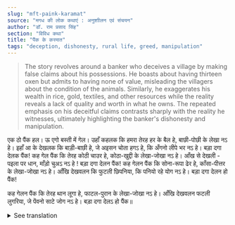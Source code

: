 ```yaml
---
slug: "mft-paink-karamat"
source: "मगध की लोक कथाएं : अनुशाीलन एवं संचयन"
author: "डॉ. राम प्रसाद सिंह"
section: "विविध कथा"
title: "पैंक के करमात"
tags: "deception, dishonesty, rural life, greed, manipulation"
---
```

<blockquote>
The story revolves around a banker who deceives a village by making false claims about his possessions. He boasts about having thirteen oxen but admits to having none of value, misleading the villagers about the condition of the animals. Similarly, he exaggerates his wealth in rice, gold, textiles, and other resources while the reality reveals a lack of quality and worth in what he owns. The repeated emphasis on his deceitful claims contrasts sharply with the reality he witnesses, ultimately highlighting the banker's dishonesty and manipulation.
</blockquote>

एक ठो पैंक हल। ऊ एगो बस्ती में गेल। उहाँ कहलक कि हमरा तेरह हर के बैल हे, बाछी-पोछी के लेखा नऽ हे। इहाँ आ के देखलक कि बाड़ी-बाछी हे, जे अइसन चोता हगऽ हे, कि अँगनो लीपे भर नऽ हे। बड़ा दगा देलक पैंक! 
कह गेल पैंक कि तेरह कोठी चाउर हे, कोठा-खुद्दी के लेखा-जोखा नऽ हे। आँख से देखली - पइला पर धान, माँड़ो चुअऽ नऽ हे ! बड़ा दगा देलन पैंक! 
कह गेलन पैंक कि सोना-रूपा ढेर हे, काँसा-पीत्तर के लेखा-जोखा नऽ हे। आँखि देखवलन कि फुटली छिपनिया, कि पनियो रहे योग नऽ हे। बड़ा दगा देलन हो पैंक! 

कह गेलन पैंक कि तेरह थान लूगा हे, फाटल-पुरान के लेखा-जोखा नऽ हे। आँखि देखवलन फटली लुगरिया, जे पेंवनो साटे जोग नऽ हे। बड़ा दगा देलऽ हो पैंक॥ 

<details>
<summary>See translation</summary>

A certain banker went to a village. There, he said that he had thirteen oxen but there were no calves or young ones. Upon coming here, he saw that there were plenty of young ones, but they were so thin that it was hard to tell if they were even worth keeping. The banker deceived greatly!

The banker said there were thirteen rooms of rice, but there were no records of the room measurements. With his own eyes, he saw - there were wet rice grains on the floor, and the fresh paddy was nowhere to be found! The banker deceived greatly!

The banker proclaimed that there was plenty of gold and silver, but there were no records of brass and stone. He showed with his own eyes that the broken utensils were such that they weren't even usable. The banker deceived greatly!

The banker said there were thirteen pieces of cloth, but there were no records of torn or old cloth. With his own eyes, he showed worn-out cloth that was not even fit to be stitched together. The banker deceived greatly!
</details>